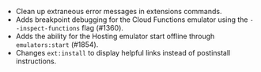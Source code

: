 * Clean up extraneous error messages in extensions commands.
* Adds breakpoint debugging for the Cloud Functions emulator using the `--inspect-functions` flag (#1360).
* Adds the ability for the Hosting emulator start offline through `emulators:start` (#1854).
* Changes `ext:install` to display helpful links instead of postinstall instructions.
